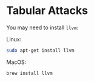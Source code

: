 # Tabular Attacks

You may need to install `llvm`:

Linux:

```bash
sudo apt-get install llvm
```

MacOS:

```bash
brew install llvm
```
